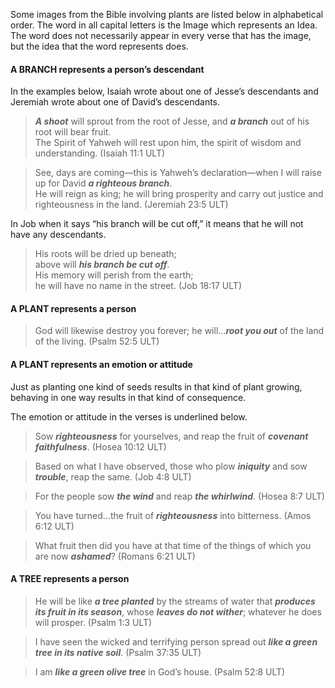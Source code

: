 

Some images from the Bible involving plants are listed below in alphabetical order. The word in all capital letters is the Image which represents an Idea. The word does not necessarily appear in every verse that has the image, but the idea that the word represents does.


#### A BRANCH represents a person’s descendant

In the examples below, Isaiah wrote about one of Jesse’s descendants and Jeremiah wrote about one of David’s descendants.
> ***A shoot*** will sprout from the root of Jesse, and ***a branch*** out of his root will bear fruit.  
> The Spirit of Yahweh will rest upon him, the spirit of wisdom and understanding. (Isaiah 11:1 ULT)
  
> See, days are coming—this is Yahweh’s declaration—when I will raise up for David ***a righteous branch***.  
> He will reign as king; he will bring prosperity and carry out justice and righteousness in the land. (Jeremiah 23:5 ULT)

In Job when it says “his branch will be cut off,” it means that he will not have any descendants.

> His roots will be dried up beneath;  
> above will ***his branch be cut off***.  
> His memory will perish from the earth;  
> he will have no name in the street. (Job 18:17 ULT)


#### A PLANT represents a person

> God will likewise destroy you forever; he will…***root you out*** of the land of the living. (Psalm 52:5 ULT)


#### A PLANT represents an emotion or attitude

Just as planting one kind of seeds results in that kind of plant growing, behaving in one way results in that kind of consequence.

The emotion or attitude in the verses is underlined below.
> Sow ***righteousness*** for yourselves, and reap the fruit of ***covenant faithfulness***. (Hosea 10:12 ULT)
  
> Based on what I have observed, those who plow ***iniquity*** and sow ***trouble***, reap the same. (Job 4:8 ULT) 
  
> For the people sow ***the wind*** and reap ***the whirlwind***. (Hosea 8:7 ULT)
  
> You have turned…the fruit of ***righteousness*** into bitterness. (Amos 6:12 ULT) 
  
> What fruit then did you have at that time of the things of which you are now ***ashamed***? (Romans 6:21 ULT)


#### A TREE represents a person

> He will be like ***a tree planted*** by the streams of water that ***produces its fruit in its season***, whose ***leaves do not wither***; whatever he does will prosper. (Psalm 1:3 ULT)
  
> I have seen the wicked and terrifying person spread out ***like a green tree in its native soil***. (Psalm 37:35 ULT) 
  
> I am ***like a green olive tree*** in God’s house. (Psalm 52:8 ULT)
